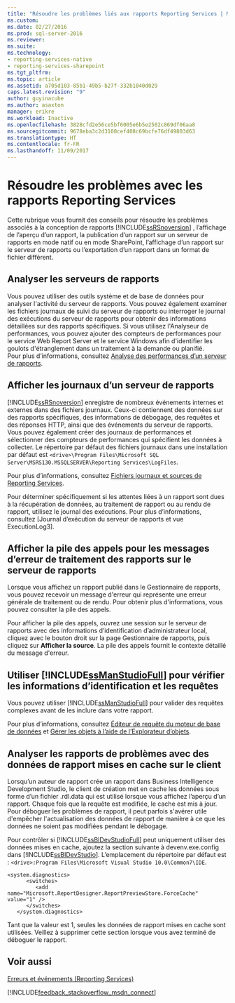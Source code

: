 ```yaml
---
title: "Résoudre les problèmes liés aux rapports Reporting Services | Microsoft Docs"
ms.custom: 
ms.date: 02/27/2016
ms.prod: sql-server-2016
ms.reviewer: 
ms.suite: 
ms.technology:
- reporting-services-native
- reporting-services-sharepoint
ms.tgt_pltfrm: 
ms.topic: article
ms.assetid: a705d103-85b1-49b5-b27f-332b1040d029
caps.latest.revision: "9"
author: guyinacube
ms.author: asaxton
manager: erikre
ms.workload: Inactive
ms.openlocfilehash: 3828cfd2e56ce5bf6005e6b5e2502c869df06aa8
ms.sourcegitcommit: 9678eba3c2d3100cef408c69bcfe76df49803d63
ms.translationtype: HT
ms.contentlocale: fr-FR
ms.lasthandoff: 11/09/2017
---
```

# <a name="troubleshoot--reporting-services-report-issues"></a>Résoudre les problèmes avec les rapports Reporting Services
Cette rubrique vous fournit des conseils pour résoudre les problèmes associés à la conception de rapports [!INCLUDE[ssRSnoversion](../../includes/ssrsnoversion.md)] , l’affichage de l’aperçu d’un rapport, la publication d’un rapport sur un serveur de rapports en mode natif ou en mode SharePoint, l’affichage d’un rapport sur le serveur de rapports ou l’exportation d’un rapport dans un format de fichier différent.  
## <a name="monitor-report-servers"></a>Analyser les serveurs de rapports  
Vous pouvez utiliser des outils système et de base de données pour analyser l'activité du serveur de rapports. Vous pouvez également examiner les fichiers journaux de suivi du serveur de rapports ou interroger le journal des exécutions du serveur de rapports pour obtenir des informations détaillées sur des rapports spécifiques. Si vous utilisez l'Analyseur de performances, vous pouvez ajouter des compteurs de performances pour le service Web Report Server et le service Windows afin d'identifier les goulots d'étranglement dans un traitement à la demande ou planifié.  
Pour plus d’informations, consultez [Analyse des performances d’un serveur de rapports](../../reporting-services/report-server/monitoring-report-server-performance.md).  
  
  
## <a name="view-the-report-server-logs"></a>Afficher les journaux d’un serveur de rapports  
[!INCLUDE[ssRSnoversion](../../includes/ssrsnoversion.md)] enregistre de nombreux événements internes et externes dans des fichiers journaux. Ceux-ci contiennent des données sur des rapports spécifiques, des informations de débogage, des requêtes et des réponses HTTP, ainsi que des événements du serveur de rapports. Vous pouvez également créer des journaux de performances et sélectionner des compteurs de performances qui spécifient les données à collecter. Le répertoire par défaut des fichiers journaux dans une installation par défaut est `<drive>\Program Files\Microsoft SQL Server\MSRS130.MSSQLSERVER\Reporting Services\LogFiles`.   
  
Pour plus d’informations, consultez [Fichiers journaux et sources de Reporting Services](../../reporting-services/report-server/reporting-services-log-files-and-sources.md).  
  
Pour déterminer spécifiquement si les attentes liées à un rapport sont dues à la récupération de données, au traitement de rapport ou au rendu de rapport, utilisez le journal des exécutions. Pour plus d’informations, consultez [Journal d’exécution du serveur de rapports et vue ExecutionLog3].   
  
## <a name="view-the-call-stack-for-report-processing-error-messages-on-the-report-server"></a>Afficher la pile des appels pour les messages d’erreur de traitement des rapports sur le serveur de rapports  
Lorsque vous affichez un rapport publié dans le Gestionnaire de rapports, vous pouvez recevoir un message d'erreur qui représente une erreur générale de traitement ou de rendu. Pour obtenir plus d'informations, vous pouvez consulter la pile des appels.   
  
Pour afficher la pile des appels, ouvrez une session sur le serveur de rapports avec des informations d’identification d’administrateur local, cliquez avec le bouton droit sur la page Gestionnaire de rapports, puis cliquez sur **Afficher la source**. La pile des appels fournit le contexte détaillé du message d'erreur.  
  
## <a name="use-includessmanstudiofullincludesssmanstudiofullmd-to-verify-queries-and-credentials"></a>Utiliser [!INCLUDE[ssManStudioFull](../../includes/ssmanstudiofull.md)] pour vérifier les informations d’identification et les requêtes  
Vous pouvez utiliser [!INCLUDE[ssManStudioFull](../../includes/ssmanstudiofull.md)] pour valider des requêtes complexes avant de les inclure dans votre rapport.   
  
Pour plus d’informations, consultez [Éditeur de requête du moteur de base de données](../../relational-databases/scripting/database-engine-query-editor-sql-server-management-studio.md) et [Gérer les objets à l’aide de l’Explorateur d’objets](~/ssms/object/manage-objects-by-using-object-explorer.md).  
  
## <a name="analyze-problem-reports-with-report-data-cached-on-the-client"></a>Analyser les rapports de problèmes avec des données de rapport mises en cache sur le client  
Lorsqu’un auteur de rapport crée un rapport dans Business Intelligence Development Studio, le client de création met en cache les données sous forme d’un fichier .rdl.data qui est utilisé lorsque vous affichez l’aperçu d’un rapport. Chaque fois que la requête est modifiée, le cache est mis à jour. Pour déboguer les problèmes de rapport, il peut parfois s'avérer utile d'empêcher l'actualisation des données de rapport de manière à ce que les données ne soient pas modifiées pendant le débogage.   
  
Pour contrôler si [!INCLUDE[ssBIDevStudioFull](../../includes/ssbidevstudiofull.md)] peut uniquement utiliser des données mises en cache, ajoutez la section suivante à devenv.exe.config dans [!INCLUDE[ssBIDevStudio](../../includes/ssbidevstudio.md)]. L’emplacement du répertoire par défaut est : `<drive>:Program Files\Microsoft Visual Studio 10.0\Common7\IDE`.   
  
```  
<system.diagnostics>  
      <switches>  
         <add name="Microsoft.ReportDesigner.ReportPreviewStore.ForceCache" value="1" />  
      </switches>  
   </system.diagnostics>  
```  
Tant que la valeur est 1, seules les données de rapport mises en cache sont utilisées. Veillez à supprimer cette section lorsque vous avez terminé de déboguer le rapport.  
  
## <a name="see-also"></a>Voir aussi  
[Erreurs et événements (Reporting Services)](../../reporting-services/troubleshooting/errors-and-events-reference-reporting-services.md)  
  
  

[!INCLUDE[feedback_stackoverflow_msdn_connect](../../includes/feedback-stackoverflow-msdn-connect.md)]



